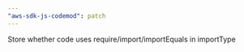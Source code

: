 ```yaml
---
"aws-sdk-js-codemod": patch
---
```


Store whether code uses require/import/importEquals in importType
